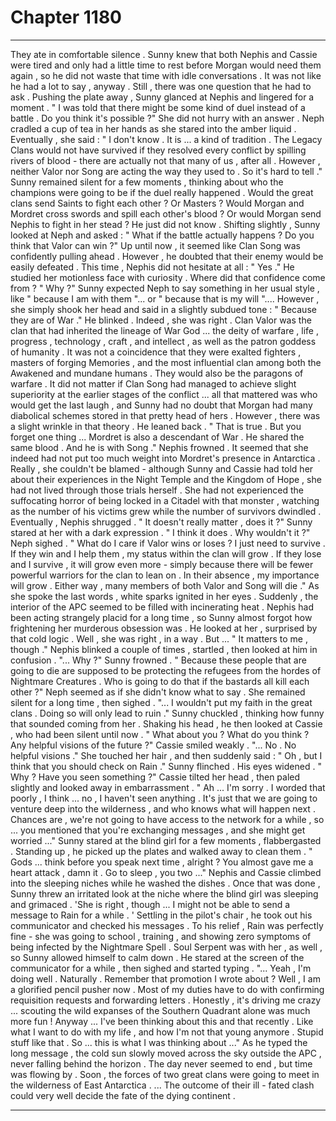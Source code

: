 
# Chapter 1180


---

They ate in comfortable silence . Sunny knew that both Nephis and Cassie were tired and only had a little time to rest before Morgan would need them again , so he did not waste that time with idle conversations . It was not like he had a lot to say , anyway . Still , there was one question that he had to ask . Pushing the plate away , Sunny glanced at Nephis and lingered for a moment .
" I was told that there might be some kind of duel instead of a battle . Do you think it's possible ?"
She did not hurry with an answer .
Neph cradled a cup of tea in her hands as she stared into the amber liquid . Eventually , she said :
" I don't know . It is ... a kind of tradition . The Legacy Clans would not have survived if they resolved every conflict by spilling rivers of blood - there are actually not that many of us , after all . However , neither Valor nor Song are acting the way they used to . So it's hard to tell ."
Sunny remained silent for a few moments , thinking about who the champions were going to be if the duel really happened . Would the great clans send Saints to fight each other ? Or Masters ?
Would Morgan and Mordret cross swords and spill each other's blood ?
Or would Morgan send Nephis to fight in her stead ?
He just did not know .
Shifting slightly , Sunny looked at Neph and asked :
" What if the battle actually happens ? Do you think that Valor can win ?"
Up until now , it seemed like Clan Song was confidently pulling ahead . However , he doubted that their enemy would be easily defeated .
This time , Nephis did not hesitate at all :
" Yes ."
He studied her motionless face with curiosity . Where did that confidence come from ?
" Why ?"
Sunny expected Neph to say something in her usual style , like " because I am with them "... or " because that is my will "....
However , she simply shook her head and said in a slightly subdued tone :
" Because they are of War ."
He blinked .
Indeed , she was right . Clan Valor was the clan that had inherited the lineage of War God ... the deity of warfare , life , progress , technology , craft , and intellect , as well as the patron goddess of humanity .
It was not a coincidence that they were exalted fighters , masters of forging Memories , and the most influential clan among both the Awakened and mundane humans .
They would also be the paragons of warfare .
It did not matter if Clan Song had managed to achieve slight superiority at the earlier stages of the conflict ... all that mattered was who would get the last laugh , and Sunny had no doubt that Morgan had many diabolical schemes stored in that pretty head of hers .
However , there was a slight wrinkle in that theory .
He leaned back .
" That is true . But you forget one thing ... Mordret is also a descendant of War . He shared the same blood . And he is with Song ."
Nephis frowned . It seemed that she indeed had not put too much weight into Mordret's presence in Antarctica . Really , she couldn't be blamed - although Sunny and Cassie had told her about their experiences in the Night Temple and the Kingdom of Hope , she had not lived through those trials herself .
She had not experienced the suffocating horror of being locked in a Citadel with that monster , watching as the number of his victims grew while the number of survivors dwindled .
Eventually , Nephis shrugged .
" It doesn't really matter , does it ?"
Sunny stared at her with a dark expression .
" I think it does . Why wouldn't it ?"
Neph sighed .
" What do I care if Valor wins or loses ? I just need to survive . If they win and I help them , my status within the clan will grow . If they lose and I survive , it will grow even more - simply because there will be fewer powerful warriors for the clan to lean on . In their absence , my importance will grow . Either way , many members of both Valor and Song will die ."
As she spoke the last words , white sparks ignited in her eyes .
Suddenly , the interior of the APC seemed to be filled with incinerating heat .
Nephis had been acting strangely placid for a long time , so Sunny almost forgot how frightening her murderous obsession was . He looked at her , surprised by that cold logic .
Well , she was right , in a way . But ...
" It matters to me , though ."
Nephis blinked a couple of times , startled , then looked at him in confusion .
"... Why ?"
Sunny frowned .
" Because these people that are going to die are supposed to be protecting the refugees from the hordes of Nightmare Creatures . Who is going to do that if the bastards all kill each other ?"
Neph seemed as if she didn't know what to say . She remained silent for a long time , then sighed .
"... I wouldn't put my faith in the great clans . Doing so will only lead to ruin ."
Sunny chuckled , thinking how funny that sounded coming from her . Shaking his head , he then looked at Cassie , who had been silent until now .
" What about you ? What do you think ? Any helpful visions of the future ?"
Cassie smiled weakly .
"... No . No helpful visions ."
She touched her hair , and then suddenly said :
" Oh , but I think that you should check on Rain ."
Sunny flinched . His eyes widened .
" Why ? Have you seen something ?"
Cassie tilted her head , then paled slightly and looked away in embarrassment .
" Ah ... I'm sorry . I worded that poorly , I think ... no , I haven't seen anything . It's just that we are going to venture deep into the wilderness , and who knows what will happen next . Chances are , we're not going to have access to the network for a while , so ... you mentioned that you're exchanging messages , and she might get worried ..."
Sunny stared at the blind girl for a few moments , flabbergasted . Standing up , he picked up the plates and walked away to clean them .
" Gods ... think before you speak next time , alright ? You almost gave me a heart attack , damn it . Go to sleep , you two ..."
Nephis and Cassie climbed into the sleeping niches while he washed the dishes . Once that was done , Sunny threw an irritated look at the niche where the blind girl was sleeping and grimaced .
'She is right , though ... I might not be able to send a message to Rain for a while . '
Settling in the pilot's chair , he took out his communicator and checked his messages . To his relief , Rain was perfectly fine - she was going to school , training , and showing zero symptoms of being infected by the Nightmare Spell .
Soul Serpent was with her , as well , so Sunny allowed himself to calm down .
He stared at the screen of the communicator for a while , then sighed and started typing .
"... Yeah , I'm doing well . Naturally . Remember that promotion I wrote about ? Well , I am a glorified pencil pusher now . Most of my duties have to do with confirming requisition requests and forwarding letters . Honestly , it's driving me crazy ... scouting the wild expanses of the Southern Quadrant alone was much more fun ! Anyway ... I've been thinking about this and that recently . Like what I want to do with my life , and how I'm not that young anymore . Stupid stuff like that . So ... this is what I was thinking about ..."
As he typed the long message , the cold sun slowly moved across the sky outside the APC , never falling behind the horizon .
The day never seemed to end , but time was flowing by .
Soon , the forces of two great clans were going to meet in the wilderness of East Antarctica .
... The outcome of their ill - fated clash could very well decide the fate of the dying continent .

---

